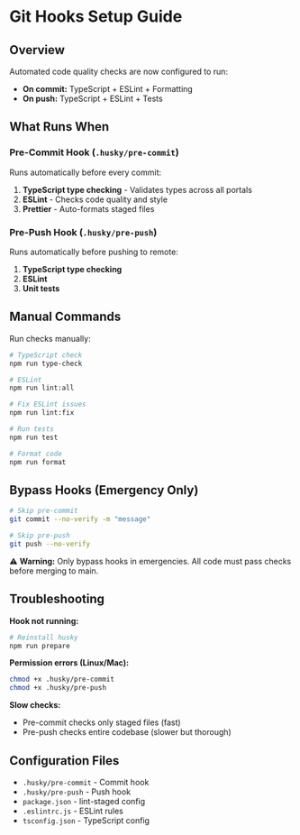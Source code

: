 # Git Hooks Setup Guide

## Overview

Automated code quality checks are now configured to run:

- **On commit:** TypeScript + ESLint + Formatting
- **On push:** TypeScript + ESLint + Tests

## What Runs When

### Pre-Commit Hook (`.husky/pre-commit`)

Runs automatically before every commit:

1. **TypeScript type checking** - Validates types across all portals
2. **ESLint** - Checks code quality and style
3. **Prettier** - Auto-formats staged files

### Pre-Push Hook (`.husky/pre-push`)

Runs automatically before pushing to remote:

1. **TypeScript type checking**
2. **ESLint**
3. **Unit tests**

## Manual Commands

Run checks manually:

```bash
# TypeScript check
npm run type-check

# ESLint
npm run lint:all

# Fix ESLint issues
npm run lint:fix

# Run tests
npm run test

# Format code
npm run format
```

## Bypass Hooks (Emergency Only)

```bash
# Skip pre-commit
git commit --no-verify -m "message"

# Skip pre-push
git push --no-verify
```

⚠️ **Warning:** Only bypass hooks in emergencies. All code must pass checks before merging to main.

## Troubleshooting

**Hook not running:**

```bash
# Reinstall husky
npm run prepare
```

**Permission errors (Linux/Mac):**

```bash
chmod +x .husky/pre-commit
chmod +x .husky/pre-push
```

**Slow checks:**

- Pre-commit checks only staged files (fast)
- Pre-push checks entire codebase (slower but thorough)

## Configuration Files

- `.husky/pre-commit` - Commit hook
- `.husky/pre-push` - Push hook
- `package.json` - lint-staged config
- `.eslintrc.js` - ESLint rules
- `tsconfig.json` - TypeScript config
